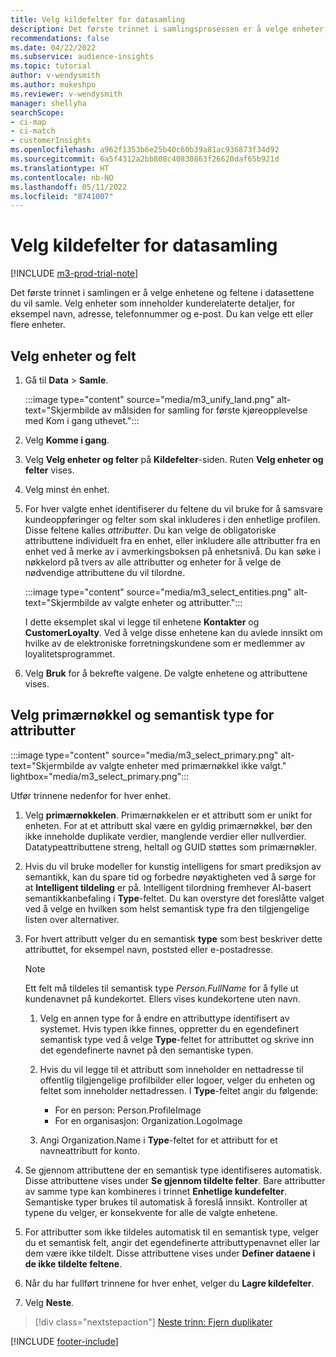 ```yaml
---
title: Velg kildefelter for datasamling
description: Det første trinnet i samlingsprosessen er å velge enheter, attributter, primærnøkler og semantiske typer for å tildele data til den enhetlige kundeprofilen.
recommendations: false
ms.date: 04/22/2022
ms.subservice: audience-insights
ms.topic: tutorial
author: v-wendysmith
ms.author: mukeshpo
ms.reviewer: v-wendysmith
manager: shellyha
searchScope:
- ci-map
- ci-match
- customerInsights
ms.openlocfilehash: a962f1353b6e25b40c60b39a81ac936873f34d92
ms.sourcegitcommit: 6a5f4312a2bb808c40830863f26620daf65b921d
ms.translationtype: HT
ms.contentlocale: nb-NO
ms.lasthandoff: 05/11/2022
ms.locfileid: "8741007"
---
```

# <a name="select-source-fields-for-data-unification"></a>Velg kildefelter for datasamling

[!INCLUDE [m3-prod-trial-note](includes/m3-prod-trial-note.md)]

Det første trinnet i samlingen er å velge enhetene og feltene i datasettene du vil samle. Velg enheter som inneholder kunderelaterte detaljer, for eksempel navn, adresse, telefonnummer og e-post. Du kan velge ett eller flere enheter.

## <a name="select-entities-and-fields"></a>Velg enheter og felt

1. Gå til **Data** > **Samle**.

   :::image type="content" source="media/m3_unify_land.png" alt-text="Skjermbilde av målsiden for samling for første kjøreopplevelse med Kom i gang uthevet.":::

1. Velg **Komme i gang**.

1. Velg **Velg enheter og felter** på **Kildefelter**-siden. Ruten **Velg enheter og felter** vises.

1. Velg minst én enhet.

1. For hver valgte enhet identifiserer du feltene du vil bruke for å samsvare kundeoppføringer og felter som skal inkluderes i den enhetlige profilen. Disse feltene kalles *attributter*. Du kan velge de obligatoriske attributtene individuelt fra en enhet, eller inkludere alle attributter fra en enhet ved å merke av i avmerkingsboksen på enhetsnivå. Du kan søke i nøkkelord på tvers av alle attributter og enheter for å velge de nødvendige attributtene du vil tilordne.

   :::image type="content" source="media/m3_select_entities.png" alt-text="Skjermbilde av valgte enheter og attributter.":::

   I dette eksemplet skal vi legge til enhetene **Kontakter** og **CustomerLoyalty**. Ved å velge disse enhetene kan du avlede innsikt om hvilke av de elektroniske forretningskundene som er medlemmer av loyalitetsprogrammet.

1. Velg **Bruk** for å bekrefte valgene. De valgte enhetene og attributtene vises.

## <a name="select-primary-key-and-semantic-type-for-attributes"></a>Velg primærnøkkel og semantisk type for attributter

   :::image type="content" source="media/m3_select_primary.png" alt-text="Skjermbilde av valgte enheter med primærnøkkel ikke valgt." lightbox="media/m3_select_primary.png":::

Utfør trinnene nedenfor for hver enhet.

1. Velg **primærnøkkelen**. Primærnøkkelen er et attributt som er unikt for enheten. For at et attributt skal være en gyldig primærnøkkel, bør den ikke inneholde duplikate verdier, manglende verdier eller nullverdier. Datatypeattributtene streng, heltall og GUID støttes som primærnøkler.

1. Hvis du vil bruke modeller for kunstig intelligens for smart prediksjon av semantikk, kan du spare tid og forbedre nøyaktigheten ved å sørge for at **Intelligent tildeling** er på. Intelligent tilordning fremhever AI-basert semantikkanbefaling i **Type**-feltet. Du kan overstyre det foreslåtte valget ved å velge en hvilken som helst semantisk type fra den tilgjengelige listen over alternativer.

1. For hvert attributt velger du en semantisk **type** som best beskriver dette attributtet, for eksempel navn, poststed eller e-postadresse.

   > [!NOTE]
   > Ett felt må tildeles til semantisk type *Person.FullName* for å fylle ut kundenavnet på kundekortet. Ellers vises kundekortene uten navn.

   1. Velg en annen type for å endre en attributtype identifisert av systemet. Hvis typen ikke finnes, oppretter du en egendefinert semantisk type ved å velge **Type**-feltet for attributtet og skrive inn det egendefinerte navnet på den semantiske typen.

   1. Hvis du vil legge til et attributt som inneholder en nettadresse til offentlig tilgjengelige profilbilder eller logoer, velger du enheten og feltet som inneholder nettadressen. I **Type**-feltet angir du følgende:
      - For en person: Person.ProfileImage
      - For en organisasjon: Organization.LogoImage

   1. Angi Organization.Name i **Type**-feltet for et attributt for et navneattributt for konto.

1. Se gjennom attributtene der en semantisk type identifiseres automatisk. Disse attributtene vises under **Se gjennom tildelte felter**. Bare attributter av samme type kan kombineres i trinnet **Enhetlige kundefelter**. Semantiske typer brukes til automatisk å foreslå innsikt. Kontroller at typene du velger, er konsekvente for alle de valgte enhetene.

1. For attributter som ikke tildeles automatisk til en semantisk type, velger du et semantisk felt, angir det egendefinerte attributtypenavnet eller lar dem være ikke tildelt. Disse attributtene vises under **Definer dataene i de ikke tildelte feltene**.

1. Når du har fullført trinnene for hver enhet, velger du **Lagre kildefelter**.

1. Velg **Neste**.

> [!div class="nextstepaction"]
> [Neste trinn: Fjern duplikater](remove-duplicates.md)

[!INCLUDE [footer-include](includes/footer-banner.md)]
